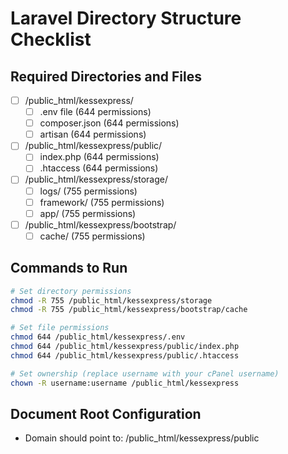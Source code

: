 # Laravel Directory Structure Checklist

## Required Directories and Files
- [ ] /public_html/kessexpress/
  - [ ] .env file (644 permissions)
  - [ ] composer.json (644 permissions)
  - [ ] artisan (644 permissions)
  
- [ ] /public_html/kessexpress/public/
  - [ ] index.php (644 permissions)
  - [ ] .htaccess (644 permissions)
  
- [ ] /public_html/kessexpress/storage/
  - [ ] logs/ (755 permissions)
  - [ ] framework/ (755 permissions)
  - [ ] app/ (755 permissions)
  
- [ ] /public_html/kessexpress/bootstrap/
  - [ ] cache/ (755 permissions)

## Commands to Run
```bash
# Set directory permissions
chmod -R 755 /public_html/kessexpress/storage
chmod -R 755 /public_html/kessexpress/bootstrap/cache

# Set file permissions
chmod 644 /public_html/kessexpress/.env
chmod 644 /public_html/kessexpress/public/index.php
chmod 644 /public_html/kessexpress/public/.htaccess

# Set ownership (replace username with your cPanel username)
chown -R username:username /public_html/kessexpress
```

## Document Root Configuration
- Domain should point to: /public_html/kessexpress/public
